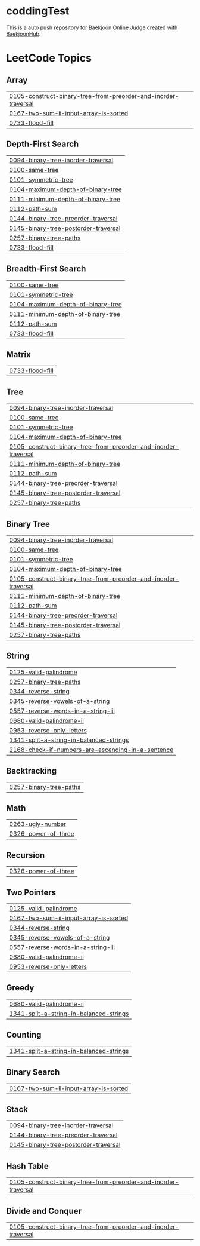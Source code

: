 # coddingTest
This is a auto push repository for Baekjoon Online Judge created with [BaekjoonHub](https://github.com/BaekjoonHub/BaekjoonHub).

<!---LeetCode Topics Start-->
# LeetCode Topics
## Array
|  |
| ------- |
| [0105-construct-binary-tree-from-preorder-and-inorder-traversal](https://github.com/pronaeae/coddingTest/tree/master/0105-construct-binary-tree-from-preorder-and-inorder-traversal) |
| [0167-two-sum-ii-input-array-is-sorted](https://github.com/pronaeae/coddingTest/tree/master/0167-two-sum-ii-input-array-is-sorted) |
| [0733-flood-fill](https://github.com/pronaeae/coddingTest/tree/master/0733-flood-fill) |
## Depth-First Search
|  |
| ------- |
| [0094-binary-tree-inorder-traversal](https://github.com/pronaeae/coddingTest/tree/master/0094-binary-tree-inorder-traversal) |
| [0100-same-tree](https://github.com/pronaeae/coddingTest/tree/master/0100-same-tree) |
| [0101-symmetric-tree](https://github.com/pronaeae/coddingTest/tree/master/0101-symmetric-tree) |
| [0104-maximum-depth-of-binary-tree](https://github.com/pronaeae/coddingTest/tree/master/0104-maximum-depth-of-binary-tree) |
| [0111-minimum-depth-of-binary-tree](https://github.com/pronaeae/coddingTest/tree/master/0111-minimum-depth-of-binary-tree) |
| [0112-path-sum](https://github.com/pronaeae/coddingTest/tree/master/0112-path-sum) |
| [0144-binary-tree-preorder-traversal](https://github.com/pronaeae/coddingTest/tree/master/0144-binary-tree-preorder-traversal) |
| [0145-binary-tree-postorder-traversal](https://github.com/pronaeae/coddingTest/tree/master/0145-binary-tree-postorder-traversal) |
| [0257-binary-tree-paths](https://github.com/pronaeae/coddingTest/tree/master/0257-binary-tree-paths) |
| [0733-flood-fill](https://github.com/pronaeae/coddingTest/tree/master/0733-flood-fill) |
## Breadth-First Search
|  |
| ------- |
| [0100-same-tree](https://github.com/pronaeae/coddingTest/tree/master/0100-same-tree) |
| [0101-symmetric-tree](https://github.com/pronaeae/coddingTest/tree/master/0101-symmetric-tree) |
| [0104-maximum-depth-of-binary-tree](https://github.com/pronaeae/coddingTest/tree/master/0104-maximum-depth-of-binary-tree) |
| [0111-minimum-depth-of-binary-tree](https://github.com/pronaeae/coddingTest/tree/master/0111-minimum-depth-of-binary-tree) |
| [0112-path-sum](https://github.com/pronaeae/coddingTest/tree/master/0112-path-sum) |
| [0733-flood-fill](https://github.com/pronaeae/coddingTest/tree/master/0733-flood-fill) |
## Matrix
|  |
| ------- |
| [0733-flood-fill](https://github.com/pronaeae/coddingTest/tree/master/0733-flood-fill) |
## Tree
|  |
| ------- |
| [0094-binary-tree-inorder-traversal](https://github.com/pronaeae/coddingTest/tree/master/0094-binary-tree-inorder-traversal) |
| [0100-same-tree](https://github.com/pronaeae/coddingTest/tree/master/0100-same-tree) |
| [0101-symmetric-tree](https://github.com/pronaeae/coddingTest/tree/master/0101-symmetric-tree) |
| [0104-maximum-depth-of-binary-tree](https://github.com/pronaeae/coddingTest/tree/master/0104-maximum-depth-of-binary-tree) |
| [0105-construct-binary-tree-from-preorder-and-inorder-traversal](https://github.com/pronaeae/coddingTest/tree/master/0105-construct-binary-tree-from-preorder-and-inorder-traversal) |
| [0111-minimum-depth-of-binary-tree](https://github.com/pronaeae/coddingTest/tree/master/0111-minimum-depth-of-binary-tree) |
| [0112-path-sum](https://github.com/pronaeae/coddingTest/tree/master/0112-path-sum) |
| [0144-binary-tree-preorder-traversal](https://github.com/pronaeae/coddingTest/tree/master/0144-binary-tree-preorder-traversal) |
| [0145-binary-tree-postorder-traversal](https://github.com/pronaeae/coddingTest/tree/master/0145-binary-tree-postorder-traversal) |
| [0257-binary-tree-paths](https://github.com/pronaeae/coddingTest/tree/master/0257-binary-tree-paths) |
## Binary Tree
|  |
| ------- |
| [0094-binary-tree-inorder-traversal](https://github.com/pronaeae/coddingTest/tree/master/0094-binary-tree-inorder-traversal) |
| [0100-same-tree](https://github.com/pronaeae/coddingTest/tree/master/0100-same-tree) |
| [0101-symmetric-tree](https://github.com/pronaeae/coddingTest/tree/master/0101-symmetric-tree) |
| [0104-maximum-depth-of-binary-tree](https://github.com/pronaeae/coddingTest/tree/master/0104-maximum-depth-of-binary-tree) |
| [0105-construct-binary-tree-from-preorder-and-inorder-traversal](https://github.com/pronaeae/coddingTest/tree/master/0105-construct-binary-tree-from-preorder-and-inorder-traversal) |
| [0111-minimum-depth-of-binary-tree](https://github.com/pronaeae/coddingTest/tree/master/0111-minimum-depth-of-binary-tree) |
| [0112-path-sum](https://github.com/pronaeae/coddingTest/tree/master/0112-path-sum) |
| [0144-binary-tree-preorder-traversal](https://github.com/pronaeae/coddingTest/tree/master/0144-binary-tree-preorder-traversal) |
| [0145-binary-tree-postorder-traversal](https://github.com/pronaeae/coddingTest/tree/master/0145-binary-tree-postorder-traversal) |
| [0257-binary-tree-paths](https://github.com/pronaeae/coddingTest/tree/master/0257-binary-tree-paths) |
## String
|  |
| ------- |
| [0125-valid-palindrome](https://github.com/pronaeae/coddingTest/tree/master/0125-valid-palindrome) |
| [0257-binary-tree-paths](https://github.com/pronaeae/coddingTest/tree/master/0257-binary-tree-paths) |
| [0344-reverse-string](https://github.com/pronaeae/coddingTest/tree/master/0344-reverse-string) |
| [0345-reverse-vowels-of-a-string](https://github.com/pronaeae/coddingTest/tree/master/0345-reverse-vowels-of-a-string) |
| [0557-reverse-words-in-a-string-iii](https://github.com/pronaeae/coddingTest/tree/master/0557-reverse-words-in-a-string-iii) |
| [0680-valid-palindrome-ii](https://github.com/pronaeae/coddingTest/tree/master/0680-valid-palindrome-ii) |
| [0953-reverse-only-letters](https://github.com/pronaeae/coddingTest/tree/master/0953-reverse-only-letters) |
| [1341-split-a-string-in-balanced-strings](https://github.com/pronaeae/coddingTest/tree/master/1341-split-a-string-in-balanced-strings) |
| [2168-check-if-numbers-are-ascending-in-a-sentence](https://github.com/pronaeae/coddingTest/tree/master/2168-check-if-numbers-are-ascending-in-a-sentence) |
## Backtracking
|  |
| ------- |
| [0257-binary-tree-paths](https://github.com/pronaeae/coddingTest/tree/master/0257-binary-tree-paths) |
## Math
|  |
| ------- |
| [0263-ugly-number](https://github.com/pronaeae/coddingTest/tree/master/0263-ugly-number) |
| [0326-power-of-three](https://github.com/pronaeae/coddingTest/tree/master/0326-power-of-three) |
## Recursion
|  |
| ------- |
| [0326-power-of-three](https://github.com/pronaeae/coddingTest/tree/master/0326-power-of-three) |
## Two Pointers
|  |
| ------- |
| [0125-valid-palindrome](https://github.com/pronaeae/coddingTest/tree/master/0125-valid-palindrome) |
| [0167-two-sum-ii-input-array-is-sorted](https://github.com/pronaeae/coddingTest/tree/master/0167-two-sum-ii-input-array-is-sorted) |
| [0344-reverse-string](https://github.com/pronaeae/coddingTest/tree/master/0344-reverse-string) |
| [0345-reverse-vowels-of-a-string](https://github.com/pronaeae/coddingTest/tree/master/0345-reverse-vowels-of-a-string) |
| [0557-reverse-words-in-a-string-iii](https://github.com/pronaeae/coddingTest/tree/master/0557-reverse-words-in-a-string-iii) |
| [0680-valid-palindrome-ii](https://github.com/pronaeae/coddingTest/tree/master/0680-valid-palindrome-ii) |
| [0953-reverse-only-letters](https://github.com/pronaeae/coddingTest/tree/master/0953-reverse-only-letters) |
## Greedy
|  |
| ------- |
| [0680-valid-palindrome-ii](https://github.com/pronaeae/coddingTest/tree/master/0680-valid-palindrome-ii) |
| [1341-split-a-string-in-balanced-strings](https://github.com/pronaeae/coddingTest/tree/master/1341-split-a-string-in-balanced-strings) |
## Counting
|  |
| ------- |
| [1341-split-a-string-in-balanced-strings](https://github.com/pronaeae/coddingTest/tree/master/1341-split-a-string-in-balanced-strings) |
## Binary Search
|  |
| ------- |
| [0167-two-sum-ii-input-array-is-sorted](https://github.com/pronaeae/coddingTest/tree/master/0167-two-sum-ii-input-array-is-sorted) |
## Stack
|  |
| ------- |
| [0094-binary-tree-inorder-traversal](https://github.com/pronaeae/coddingTest/tree/master/0094-binary-tree-inorder-traversal) |
| [0144-binary-tree-preorder-traversal](https://github.com/pronaeae/coddingTest/tree/master/0144-binary-tree-preorder-traversal) |
| [0145-binary-tree-postorder-traversal](https://github.com/pronaeae/coddingTest/tree/master/0145-binary-tree-postorder-traversal) |
## Hash Table
|  |
| ------- |
| [0105-construct-binary-tree-from-preorder-and-inorder-traversal](https://github.com/pronaeae/coddingTest/tree/master/0105-construct-binary-tree-from-preorder-and-inorder-traversal) |
## Divide and Conquer
|  |
| ------- |
| [0105-construct-binary-tree-from-preorder-and-inorder-traversal](https://github.com/pronaeae/coddingTest/tree/master/0105-construct-binary-tree-from-preorder-and-inorder-traversal) |
<!---LeetCode Topics End-->